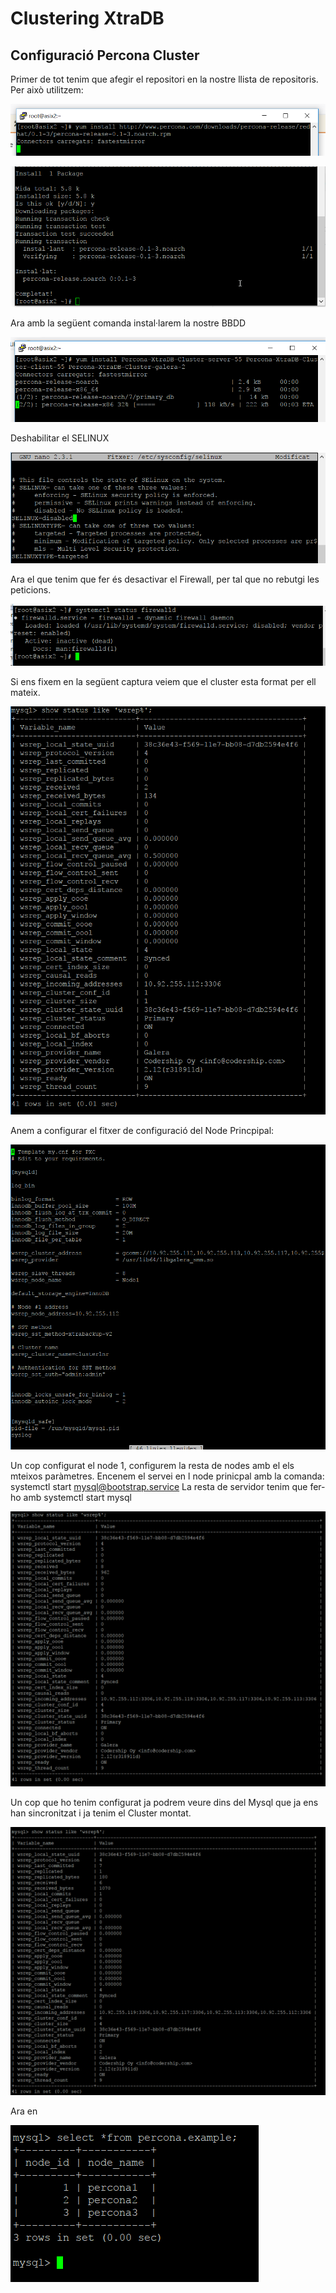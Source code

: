 # Clustering XtraDB

## Configuració Percona Cluster

Primer de tot tenim que afegir el repositori en la nostre llista de repositoris. Per això utilitzem:

![Captura](https://github.com/Shyrkoon/Base-de-dades/blob/master/Activitat5/img/c1.png)

![Captura](https://github.com/Shyrkoon/Base-de-dades/blob/master/Activitat5/img/c2.png)

Ara amb la següent comanda instal·larem la nostre BBDD

![Captura](https://github.com/Shyrkoon/Base-de-dades/blob/master/Activitat5/img/c3.png)

Deshabilitar el SELINUX

![Captura](https://github.com/Shyrkoon/Base-de-dades/blob/master/Activitat5/img/c4.png)

Ara el que tenim que fer és desactivar el Firewall, per tal que no rebutgi les peticions.

![Captura](https://github.com/Shyrkoon/Base-de-dades/blob/master/Activitat5/img/c5.png)

Si ens fixem en la següent captura veiem que el cluster esta format per ell mateix.

![Captura](https://github.com/Shyrkoon/Base-de-dades/blob/master/Activitat5/img/c6.png)

Anem a configurar el fitxer de configuració del Node Princpipal:

![Captura](https://github.com/Shyrkoon/Base-de-dades/blob/master/Activitat5/img/c7.png)

Un cop configurat el node 1, configurem la resta de nodes amb el els mteixos paràmetres.
Encenem el servei en l node prinicpal amb la comanda: systemctl start mysql@bootstrap.service
La resta de servidor tenim que fer-ho amb systemctl start mysql

![Captura](https://github.com/Shyrkoon/Base-de-dades/blob/master/Activitat5/img/c8.png)

Un cop que ho tenim configurat ja podrem veure dins del Mysql que ja ens han sincronitzat i ja tenim el Cluster montat.

![Captura](https://github.com/Shyrkoon/Base-de-dades/blob/master/Activitat5/img/c9.png)

Ara en 

![Captura](https://github.com/Shyrkoon/Base-de-dades/blob/master/Activitat5/img/c10.png)


